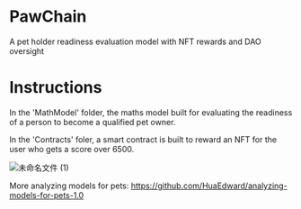 # PawChain
A pet holder readiness evaluation model with NFT rewards and DAO oversight

# Instructions
In the 'MathModel' folder, the maths model built for evaluating the readiness of a person to become a qualified pet owner.

In the 'Contracts' foler, a smart contract is built to reward an NFT for the user who gets a score over 6500.

![未命名文件 (1)](https://github.com/HuaEdward/PawChain/assets/102205131/c042da08-cfea-42ee-b0e8-23348ee02553)

More analyzing models for pets: https://github.com/HuaEdward/analyzing-models-for-pets-1.0
